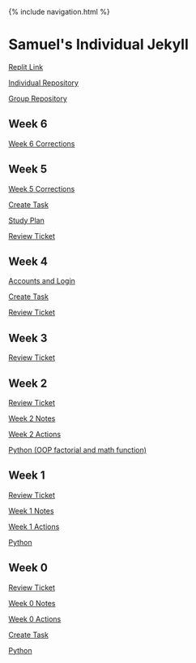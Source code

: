{% include navigation.html %}

# Samuel's Individual Jekyll

[Replit Link](https://replit.com/@SamuelWang22/individ#main.py)

[Individual Repository](https://github.com/Samuelwaang/individ)

[Group Repository](https://github.com/jacksongolding/Nut-Team)

## Week 6

<a href="week6correction">Week 6 Corrections</a>

## Week 5

<a href="week5correction">Week 5 Corrections</a>

[Create Task](https://samuelwaang.github.io/individ/createtask)

<a href="studyplan">Study Plan</a>

[Review Ticket](https://github.com/Samuelwaang/individ/issues/8)

## Week 4

<a href="login">Accounts and Login</a>

[Create Task](https://samuelwaang.github.io/individ/createtask)

[Review Ticket](https://github.com/Samuelwaang/individ/issues/6)

## Week 3

[Review Ticket](https://github.com/Samuelwaang/individ/issues/5)

## Week 2

[Review Ticket](https://github.com/Samuelwaang/individ/issues/4)

<a href="week2notes">Week 2 Notes</a>

<a href="week2actions">Week 2 Actions</a>

[Python (OOP factorial and math function)](https://samuelwaang.github.io/individ/python)

## Week 1

[Review Ticket](https://github.com/Samuelwaang/individ/issues/2)

<a href="week1notes">Week 1 Notes</a>

<a href="week1actions">Week 1 Actions</a>

[Python](https://samuelwaang.github.io/individ/python)

## Week 0

[Review Ticket](https://github.com/Samuelwaang/individ/issues/1)

<a href="week0notes">Week 0 Notes</a>

<a href="week0actions">Week 0 Actions</a>

[Create Task](https://samuelwaang.github.io/individ/createtask)

[Python](https://samuelwaang.github.io/individ/python)
